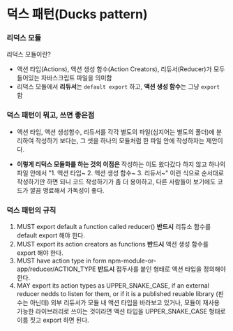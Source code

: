 # 덕스 패턴(Ducks pattern)

### 리덕스 모듈

리덕스 모듈이란?

- 액션 타입(Actions), 액션 생성 함수(Action Creators), 리듀서(Reducer)가 모두 들어있는 자바스크립트 파일을 의미함
- 리덕스 모듈에서 **리듀서**는 `default export` 하고, **액션 생성 함수**는 그냥 `export` 함

### 덕스 패턴이 뭐고, 쓰면 좋은점

- 액션 타입, 액션 생성함수, 리듀서를 각각 별도의 파일(심지어는 별도의 폴더)에 분리하여 작성하기 보다는, 그 셋을 하나의 모듈처럼 한 파일 안에 작성하자는 제안이다.

- **이렇게 리덕스 모듈화를 하는 것의 이점은** 작성하는 이도 왔다갔다 하지 않고 하나의 파일 안에서  "1. 액션 타입~ 2. 액션 생성 함수~ 3. 리듀서~" 이런 식으로 순서대로 작성하기만 하면 되니 코드 작성하기가 좀 더 용이하고, 다른 사람들이 보기에도 코드가 깔끔 명료해서 가독성이 좋다.

### 덕스 패턴의 규칙

1. MUST export default a function called reducer()
**반드시** 리듀소 함수를 default export 해야 한다.
2. MUST export its action creators as functions
**반드시** 액션 생성 함수를 export 해야 한다.
3. MUST have action type in form npm-module-or-app/reducer/ACTION_TYPE
**반드시** 접두사를 붙인 형태로 액션 타입을 정의해야 한다.
4. MAY export its action types as UPPER_SNAKE_CASE, if an external reducer nedds to listen for them, or if it is a published reuable library
(핀수는 아닌데) 외부 리듀서가 모듈 내 액션 타입을 바라보고 있거나, 모듈이 재사용 가능한 라이브러리로 쓰이는 것이라면 액션 타입을 UPPER_SNAKE_CASE 형태로 이름 짓고 export 하면 된다.